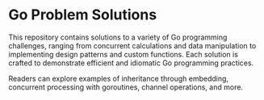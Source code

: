 # Go Problem Solutions

This repository contains solutions to a variety of Go programming challenges, ranging from concurrent calculations and data manipulation to implementing design patterns and custom functions. Each solution is crafted to demonstrate efficient and idiomatic Go programming practices.

Readers can explore examples of inheritance through embedding, concurrent processing with goroutines, channel operations, and more.